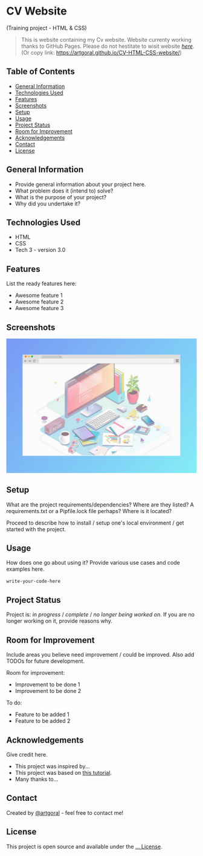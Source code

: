 # CV Website
(Training project - HTML & CSS) 
> This is website containing my Cv website. Website currenty working thanks to GitHub Pages.
> Please do not hestitate to wisit website [_here_](https://artgoral.github.io/CV-HTML-CSS-website/).
> (Or copy link: https://artgoral.github.io/CV-HTML-CSS-website/)

## Table of Contents
* [General Information](#general-information)
* [Technologies Used](#technologies-used)
* [Features](#features)
* [Screenshots](#screenshots)
* [Setup](#setup)
* [Usage](#usage)
* [Project Status](#project-status)
* [Room for Improvement](#room-for-improvement)
* [Acknowledgements](#acknowledgements)
* [Contact](#contact)
* [License](#license)


## General Information
- Provide general information about your project here.
- What problem does it (intend to) solve?
- What is the purpose of your project?
- Why did you undertake it?


## Technologies Used
- HTML
- CSS
- Tech 3 - version 3.0


## Features
List the ready features here:
- Awesome feature 1
- Awesome feature 2
- Awesome feature 3


## Screenshots
![Example screenshot](./imgreadme/screenshot.png)


## Setup
What are the project requirements/dependencies? Where are they listed? A requirements.txt or a Pipfile.lock file perhaps? Where is it located?

Proceed to describe how to install / setup one's local environment / get started with the project.


## Usage
How does one go about using it?
Provide various use cases and code examples here.

`write-your-code-here`


## Project Status
Project is: _in progress_ / _complete_ / _no longer being worked on_. If you are no longer working on it, provide reasons why.


## Room for Improvement
Include areas you believe need improvement / could be improved. Also add TODOs for future development.

Room for improvement:
- Improvement to be done 1
- Improvement to be done 2

To do:
- Feature to be added 1
- Feature to be added 2


## Acknowledgements
Give credit here.
- This project was inspired by...
- This project was based on [this tutorial](https://www.example.com).
- Many thanks to...


## Contact
Created by [@artgoral](https://github.com/artgoral/) - feel free to contact me!


## License
This project is open source and available under the [... License]().
